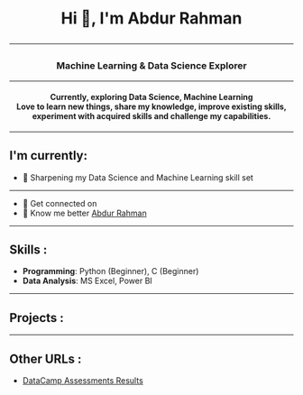 <h1 align="center">Hi 👋, I'm Abdur Rahman

---
<h3 align="center">
Machine Learning & Data Science Explorer</br></h3>


---
<h4 align="center">
Currently, exploring Data Science, Machine Learning</br>
Love to learn new things, share my knowledge, improve existing skills, experiment with acquired skills and challenge my capabilities.</br>
</h4>

---
## **I'm currently**:
- 🌱 Sharpening my Data Science and Machine Learning skill set


---
- 📄 Get connected on []()
- 📝 Know me better [Abdur Rahman](https://github.com/AbdurRahmanAkib)

---
## **Skills** :
- **Programming**: Python (Beginner), C (Beginner)<br>
- **Data Analysis**: MS Excel, Power BI<br>

---
## **Projects** :

 
 
---
## **Other URLs** :
- [DataCamp Assessments Results]() 